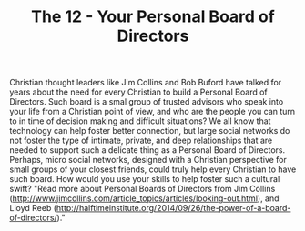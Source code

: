 ﻿---
title: The 12 - Your Personal Board of Directors
intro: How can technology help every person build a team of trusted advisors to help them live a healthy life?

champions:
- name:
    Leadership Network
  logo:
    leadnet-logo.jpg
  url:
    http://leadnet.org

---
Christian thought leaders like Jim Collins and Bob Buford have talked for years about the need for every Christian to build a Personal Board of Directors. Such board is a smal group of trusted advisors who speak into your life from a Christian point of view, and who are the people you can turn to in time of decision making and difficult situations? We all know that technology can help foster better connection, but large social networks do not foster the type of intimate, private, and deep relationships that are needed to support such a delicate thing as a Personal Board of Directors. Perhaps, micro social networks, designed with a Christian perspective for small groups of your closest friends, could truly help every Christian to have such board. How would you use your skills to help foster such a cultural swift? "Read more about Personal Boards of Directors from Jim Collins (http://www.jimcollins.com/article_topics/articles/looking-out.html), and Lloyd Reeb  (http://halftimeinstitute.org/2014/09/26/the-power-of-a-board-of-directors/)."


